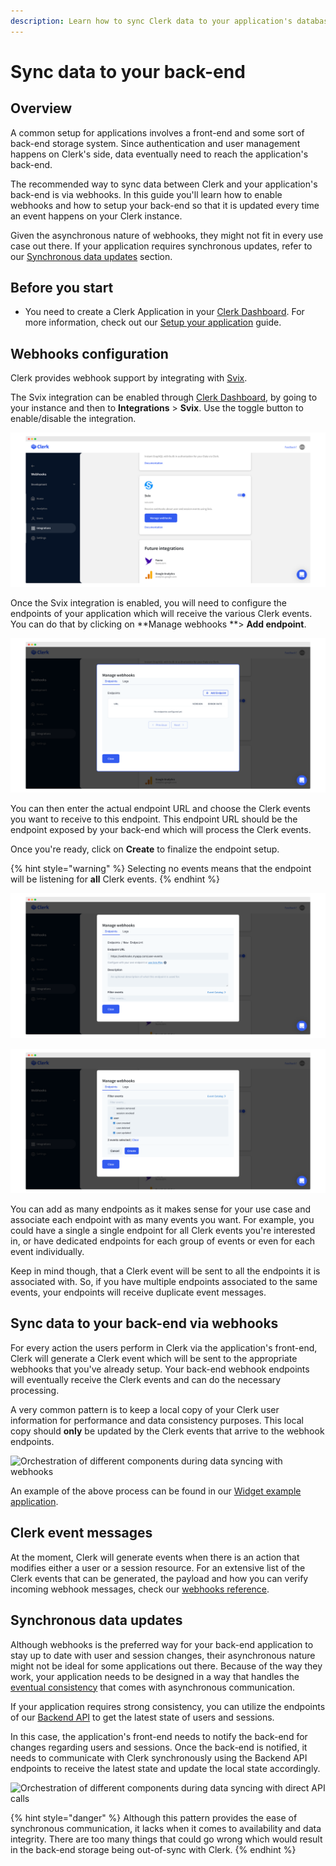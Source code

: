 ```yaml
---
description: Learn how to sync Clerk data to your application's database
---
```


# Sync data to your back-end

## Overview

A common setup for applications involves a front-end and some sort of back-end storage system. Since authentication and user management happens on Clerk's side, data eventually need to reach the application's back-end.

The recommended way to sync data between Clerk and your application's back-end is via webhooks. In this guide you'll learn how to enable webhooks and how to setup your back-end so that it is updated every time an event happens on your Clerk instance.

Given the asynchronous nature of webhooks, they might not fit in every use case out there. If your application requires synchronous updates, refer to our [Synchronous data updates](sync-data-to-your-back-end.md#undefined) section.

## Before you start

* You need to create a Clerk Application in your [Clerk Dashboard](https://dashboard.clerk.dev). For more information, check out our [Setup your application](setup-your-application.md) guide.

## Webhooks configuration

Clerk provides webhook support by integrating with [Svix](https://www.svix.com).&#x20;

The Svix integration can be enabled through [Clerk Dashboard](https://dashboard.clerk.dev), by going to your instance and then to **Integrations** > **Svix**. Use the toggle button to enable/disable the integration.

![Enabling Svix integration for your instance](../.gitbook/assets/enable-svix.png)

Once the Svix integration is enabled, you will need to configure the endpoints of your application which will receive the various Clerk events. You can do that by clicking on **Manage webhooks **> **Add endpoint**.

![Adding a webhook endpoint](../.gitbook/assets/add-endpoint-svix.png)

You can then enter the actual endpoint URL and choose the Clerk events you want to receive to this endpoint. This endpoint URL should be the endpoint exposed by your back-end which will process the Clerk events.&#x20;

Once you're ready, click on **Create** to finalize the endpoint setup.

{% hint style="warning" %}
Selecting no events means that the endpoint will be listening for **all** Clerk events.
{% endhint %}

![Specifying the webhook endpoint URL](../.gitbook/assets/enter-endpoint-svix.png)

![Selecting the Clerk events that will be sent to this endpoint](../.gitbook/assets/select-events-svix.png)

You can add as many endpoints as it makes sense for your use case and associate each endpoint with as many events you want. For example, you could have a single a single endpoint for all Clerk events you're interested in, or have dedicated endpoints for each group of events or even for each event individually.

Keep in mind though, that a Clerk event will be sent to all the endpoints it is associated with. So, if you have multiple endpoints associated to the same events, your endpoints will receive duplicate event messages.

## Sync data to your back-end via webhooks

For every action the users perform in Clerk via the application's front-end, Clerk will generate a Clerk event which will be sent to the appropriate webhooks that you've already setup. Your back-end webhook endpoints will eventually receive the Clerk events and can do the necessary processing.

A very common pattern is to keep a local copy of your Clerk user information for performance and data consistency purposes. This local copy should **only** be updated by the Clerk events that arrive to the webhook endpoints.

![Orchestration of different components during data syncing with webhooks](../.gitbook/assets/sync\_data\_clerk.png)

An example of the above process can be found in our [Widget example application](https://github.com/clerkinc/clerk-nextjs-examples/tree/main/examples/widget).

## Clerk event messages

At the moment, Clerk will generate events when there is an action that modifies either a user or a session resource. For an extensive list of the Clerk events that can be generated, the payload and how you can verify incoming webhook messages, check our [webhooks reference](../reference/webhooks.md).

## Synchronous data updates

Although webhooks is the preferred way for your back-end application to stay up to date with user and session changes, their asynchronous nature might not be ideal for some applications out there. Because of the way they work, your application needs to be designed in a way that handles the [eventual consistency](https://en.wikipedia.org/wiki/Eventual\_consistency) that comes with asynchronous communication.

If your application requires strong consistency, you can utilize the endpoints of our [Backend API](../reference/backend-api-reference/) to get the latest state of users and sessions.

In this case, the application's front-end needs to notify the back-end for changes regarding users and sessions. Once the back-end is notified, it needs to communicate with Clerk synchronously using the Backend API endpoints to receive the latest state and update the local state accordingly.

![Orchestration of different components during data syncing with direct API calls](../.gitbook/assets/sync\_data\_synchronous\_clerk.png)

{% hint style="danger" %}
Although this pattern provides the ease of synchronous communication, it lacks when it comes to availability and data integrity. There are too many things that could go wrong which would result in the back-end storage being out-of-sync with Clerk.
{% endhint %}
